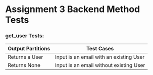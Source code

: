 # Assignment 3 Backend Method Tests

### get_user Tests:

| Output Partitions 	| Test Cases 	|
|----------------------	|----------------	|
|Returns a User|Input is an email with an existing User|
|Returns None|Input is an email without existing User|